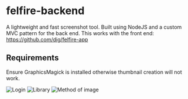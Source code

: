 # felfire-backend
A lightweight and fast screenshot tool. Built using NodeJS and a custom MVC pattern for the back end. This works with the front end: https://github.com/dig/felfire-app

## Requirements
Ensure GraphicsMagick is installed otherwise thumbnail creation will not work.

![Login](https://i.gyazo.com/7bb16bd8706eff210d0eaa318ba8c1dd.png)
![Library](https://i.gyazo.com/85c31c02002a39f5c73968df6fefb523.png)
![Method of image](https://i.gyazo.com/86546cc99e2dd4f61f5e4efe2fded7fa.png)


